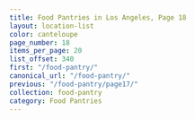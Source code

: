 ```yaml
---
title: Food Pantries in Los Angeles, Page 18
layout: location-list
color: canteloupe
page_number: 18
items_per_page: 20
list_offset: 340
first: "/food-pantry/"
canonical_url: "/food-pantry/"
previous: "/food-pantry/page17/"
collection: food-pantry
category: Food Pantries
---
```


